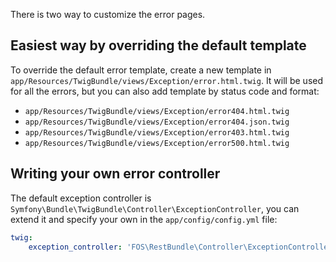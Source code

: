 There is two way to customize the error pages.

## Easiest way by overriding the default template

To override the default error template, create a new template in `app/Resources/TwigBundle/views/Exception/error.html.twig`.
It will be used for all the errors, but you can also add template by status code and format:

- `app/Resources/TwigBundle/views/Exception/error404.html.twig`
- `app/Resources/TwigBundle/views/Exception/error404.json.twig`
- `app/Resources/TwigBundle/views/Exception/error403.html.twig`
- `app/Resources/TwigBundle/views/Exception/error500.html.twig`

## Writing your own error controller

The default exception controller is `Symfony\Bundle\TwigBundle\Controller\ExceptionController`,
you can extend it and specify your own in the `app/config/config.yml` file:

```yml
twig:
    exception_controller: 'FOS\RestBundle\Controller\ExceptionController::showAction'
```
